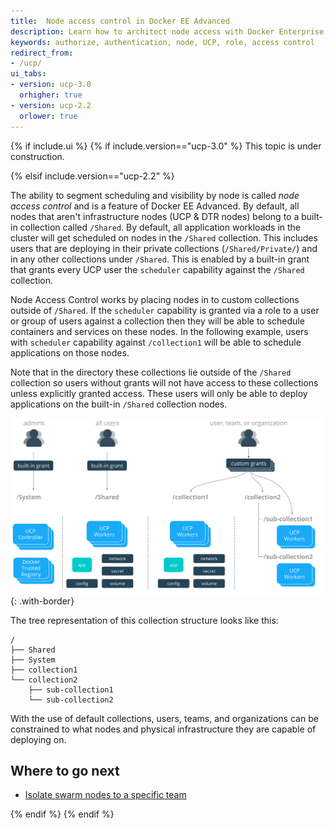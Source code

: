 ```yaml
---
title:  Node access control in Docker EE Advanced
description: Learn how to architect node access with Docker Enterprise Edition Standard.
keywords: authorize, authentication, node, UCP, role, access control
redirect_from:
- /ucp/
ui_tabs:
- version: ucp-3.0
  orhigher: true
- version: ucp-2.2
  orlower: true
---
```


{% if include.ui %}
{% if include.version=="ucp-3.0" %}
This topic is under construction.

{% elsif include.version=="ucp-2.2" %}

The ability to segment scheduling and visibility by node is called
*node access control* and is a feature of Docker EE Advanced. By default,
all nodes that aren't infrastructure nodes (UCP & DTR nodes) belong to a
built-in collection called `/Shared`. By default, all application workloads
in the cluster will get scheduled on nodes in the `/Shared` collection. This
includes users that are deploying in their private collections
(`/Shared/Private/`) and in any other collections under `/Shared`. This is
enabled by a built-in grant that grants every UCP user the `scheduler`
capability against the `/Shared` collection.

Node Access Control works by placing nodes in to custom collections outside of
`/Shared`. If the `scheduler` capability is granted via a role to a user or
group of users against a collection then they will be able to schedule
containers and services on these nodes. In the following example, users with
`scheduler` capability against `/collection1` will be able to schedule
applications on those nodes.

Note that in the directory these collections lie outside of the `/Shared`
collection so users without grants will not have access to these collections
unless explicitly granted access. These users will only be able to deploy
applications on the built-in `/Shared` collection nodes.

![image](../images/design-access-control-adv-custom-grant.png){: .with-border}

The tree representation of this collection structure looks like this:

```
/
├── Shared
├── System
├── collection1
└── collection2
    ├── sub-collection1
    └── sub-collection2
```

With the use of default collections, users, teams, and organizations can be
constrained to what nodes and physical infrastructure they are capable of
deploying on.

## Where to go next

- [Isolate swarm nodes to a specific team](isolate-nodes-between-teams.md)

{% endif %}
{% endif %}

